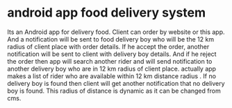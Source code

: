 # android app food delivery system
Its an Android app for delivery food. Client can order by website or this app. And a notification will be sent to food delivery boy
who will be the 12 km radius of client place with order details. If he accept the order, another notification will be sent to client 
with delivery boy details. And if he reject the order then app will search another rider and will send notification to another delivery 
boy who are in 12 km radius of client place. actually app makes a list of rider who are available within 12 km distance radius . If no 
delivery boy is found then client will get another notification that no delivery boy is found. This radius of distance is dynamic as it 
can be changed from cms. 
